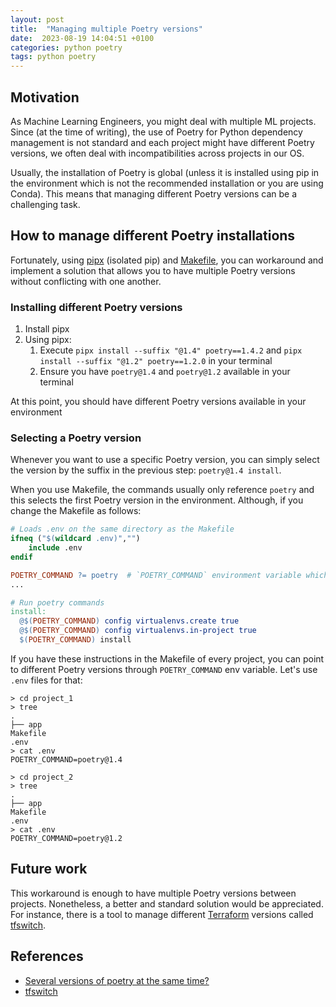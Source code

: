 ```yaml
---
layout: post
title:  "Managing multiple Poetry versions"
date:  2023-08-19 14:04:51 +0100
categories: python poetry
tags: python poetry
---
```


## Motivation

As Machine Learning Engineers, you might deal with multiple ML projects. Since (at the time of writing),
the use of Poetry for Python dependency management is not standard and each project might have different Poetry versions, we often deal with incompatibilities across projects in our OS.

Usually, the installation of Poetry is global (unless it is installed using pip in the environment which is not the recommended installation or you are using Conda).
This means that managing different Poetry versions can be a challenging task.

## How to manage different Poetry installations

Fortunately, using [pipx](https://pypa.github.io/pipx/) (isolated pip) and [Makefile](https://makefiletutorial.com/), you can workaround and implement a solution that allows you to have multiple
Poetry versions without conflicting with one another.

### Installing different Poetry versions

1. Install pipx
2. Using pipx:
   1. Execute `pipx install --suffix "@1.4" poetry==1.4.2` and `pipx install --suffix "@1.2" poetry==1.2.0` in your terminal
   2. Ensure you have `poetry@1.4` and `poetry@1.2` available in your terminal

At this point, you should have different Poetry versions available in your environment

### Selecting a Poetry version

Whenever you want to use a specific Poetry version, you can simply select the version by the suffix in the previous step: `poetry@1.4 install`.

When you use Makefile, the commands usually only reference `poetry` and this selects the first Poetry version in the environment. Although, if you change the Makefile as follows:

```makefile
# Loads .env on the same directory as the Makefile
ifneq ("$(wildcard .env)","")
	include .env
endif

POETRY_COMMAND ?= poetry  # `POETRY_COMMAND` environment variable which defaults to `poetry`
...

# Run poetry commands
install:
  @$(POETRY_COMMAND) config virtualenvs.create true
  @$(POETRY_COMMAND) config virtualenvs.in-project true
  $(POETRY_COMMAND) install
```

If you have these instructions in the Makefile of every project, you can point to different Poetry versions through `POETRY_COMMAND` env variable. Let's use `.env` files for that:
 
```command-line
> cd project_1
> tree
.
├── app
Makefile
.env
> cat .env
POETRY_COMMAND=poetry@1.4

> cd project_2
> tree
.
├── app
Makefile
.env
> cat .env
POETRY_COMMAND=poetry@1.2
```

## Future work

This workaround is enough to have multiple Poetry versions between projects. Nonetheless, a better and standard solution would be appreciated. For instance, there is a tool to manage different [Terraform](https://www.terraform.io/) versions called [tfswitch](https://tfswitch.warrensbox.com/).

## References

* [Several versions of poetry at the same time?](https://github.com/orgs/python-poetry/discussions/7866#discussioncomment-5787384)
* [tfswitch](https://tfswitch.warrensbox.com/)
